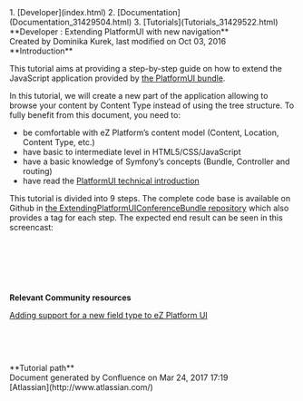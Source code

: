 <div id="page">
<div id="main" class="aui-page-panel">
<div id="main-header">
<div id="breadcrumb-section">
1.  [Developer](index.html)
2.  [Documentation](Documentation_31429504.html)
3.  [Tutorials](Tutorials_31429522.html)

</div>
**Developer : Extending PlatformUI with new navigation**

</div>
<div id="content" class="view">
<div class="page-metadata">
Created by Dominika Kurek, last modified on Oct 03, 2016

</div>
<div id="main-content" class="wiki-content group">
<div class="contentLayout2">
<div class="columnLayout two-right-sidebar"
data-layout="two-right-sidebar">
<div class="cell normal" data-type="normal">
<div class="innerCell">
**Introduction**

This tutorial aims at providing a step-by-step guide on how to extend
the JavaScript application provided by [the PlatformUI
bundle](https://github.com/ezsystems/PlatformUIBundle). 

In this tutorial, we will create a new part of the application allowing
to browse your content by Content Type instead of using the tree
structure. To fully benefit from this document, you need to:

-   be comfortable with eZ Platform’s content model (Content, Location,
    Content Type, etc.)
-   have basic to intermediate level in HTML5/CSS/JavaScript
-   have a basic knowledge of Symfony’s concepts (Bundle, Controller
    and routing)
-   have read the [PlatformUI technical
    introduction](Extending-eZ-Platform_31429689.html)

This tutorial is divided into 9 steps. The complete code base is
available on Github in [the ExtendingPlatformUIConferenceBundle
repository](https://github.com/ezsystems/ExtendingPlatformUIConferenceBundle)
which also provides a tag for each step. The expected end result can be
seen in this screencast:

 

 

 

**Relevant Community resources**

[Adding support for a new field type to eZ Platform
UI](http://www.netgenlabs.com/Blog/Adding-support-for-a-new-field-type-to-eZ-Publish-Platform-UI)

 

 

</div>
</div>
<div class="cell aside" data-type="aside">
<div class="innerCell">
<div class="panel" style="border-width: 1px;">
<div class="panelHeader" style="border-bottom-width: 1px;">
**Tutorial path**

</div>
<div class="panelContent">
<div class="plugin_pagetree">
</div>
</div>
</div>
</div>
</div>
</div>
</div>
</div>
</div>
</div>
<div id="footer" role="contentinfo">
<div class="section footer-body">
Document generated by Confluence on Mar 24, 2017 17:19

<div id="footer-logo">
[Atlassian](http://www.atlassian.com/)

</div>
</div>
</div>
</div>

